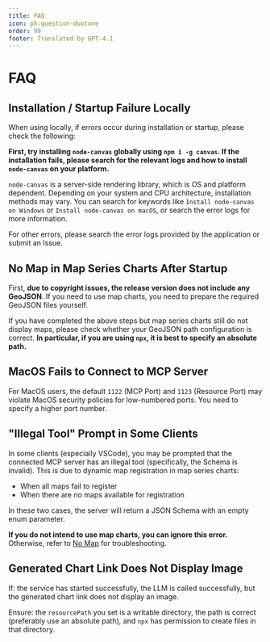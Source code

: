 ```yaml
---
title: FAQ
icon: ph:question-duotone
order: 99
footer: Translated by GPT-4.1
---
```


# FAQ

## Installation / Startup Failure Locally

When using locally, if errors occur during installation or startup, please check the following:

**First, try installing `node-canvas` globally using `npm i -g canvas`. If the installation fails, please search for the relevant logs and how to install `node-canvas` on your platform.**

`node-canvas` is a server-side rendering library, which is OS and platform dependent. Depending on your system and CPU architecture, installation methods may vary. You can search for keywords like `Install node-canvas on Windows` or `Install node-canvas on macOS`, or search the error logs for more information.

For other errors, please search the error logs provided by the application or submit an Issue.

## No Map in Map Series Charts After Startup

First, **due to copyright issues, the release version does not include any GeoJSON**. If you need to use map charts, you need to prepare the required GeoJSON files yourself.

If you have completed the above steps but map series charts still do not display maps, please check whether your GeoJSON path configuration is correct. **In particular, if you are using `npx`, it is best to specify an absolute path.**

## MacOS Fails to Connect to MCP Server

For MacOS users, the default `1122` (MCP Port) and `1123` (Resource Port) may violate MacOS security policies for low-numbered ports. You need to specify a higher port number.

## "Illegal Tool" Prompt in Some Clients

In some clients (especially VSCode), you may be prompted that the connected MCP server has an illegal tool (specifically, the Schema is invalid). This is due to dynamic map registration in map series charts:

- When all maps fail to register
- When there are no maps available for registration

In these two cases, the server will return a JSON Schema with an empty enum parameter.

**If you do not intend to use map charts, you can ignore this error.** Otherwise, refer to [No Map](#no-map-in-map-series-charts-after-startup) for troubleshooting.

## Generated Chart Link Does Not Display Image

If: the service has started successfully, the LLM is called successfully, but the generated chart link does not display an image.

Ensure: the `resourcePath` you set is a writable directory, the path is correct (preferably use an absolute path), and `npx` has permission to create files in that directory.
